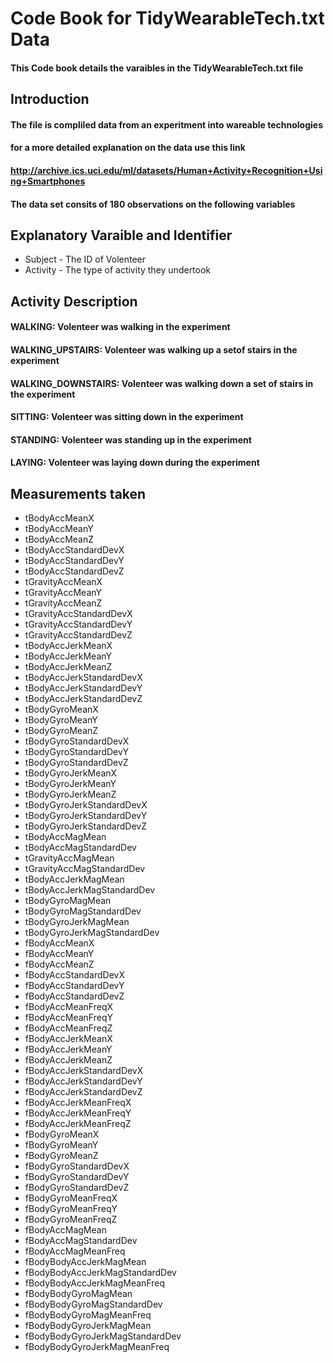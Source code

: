 #  Code Book for TidyWearableTech.txt Data

#### This Code book details the varaibles in the TidyWearableTech.txt file

## Introduction

#### The file is compliled data from an experitment into wareable technologies
#### for a more detailed explanation on the data use this link
#### http://archive.ics.uci.edu/ml/datasets/Human+Activity+Recognition+Using+Smartphones
#### The data set consits of 180 observations on the following variables

## Explanatory Varaible and Identifier
 * Subject - The ID of Volenteer
 * Activity - The type of activity they undertook

## Activity Description 
#### WALKING: Volenteer was walking in the experiment
#### WALKING_UPSTAIRS: Volenteer was walking up a setof stairs in the experiment
#### WALKING_DOWNSTAIRS: Volenteer was walking down a set of stairs in the experiment
#### SITTING: Volenteer was sitting down in the experiment
#### STANDING: Volenteer was standing up in the experiment
#### LAYING: Volenteer was laying down during the experiment


## Measurements taken 

 * tBodyAccMeanX  
 * tBodyAccMeanY                  
 * tBodyAccMeanZ    
 * tBodyAccStandardDevX
 * tBodyAccStandardDevY     
 * tBodyAccStandardDevZ           
 * tGravityAccMeanX
 * tGravityAccMeanY
 * tGravityAccMeanZ
 * tGravityAccStandardDevX
 * tGravityAccStandardDevY
 * tGravityAccStandardDevZ         
 * tBodyAccJerkMeanX          
 * tBodyAccJerkMeanY              
 * tBodyAccJerkMeanZ
 * tBodyAccJerkStandardDevX
 * tBodyAccJerkStandardDevY        
 * tBodyAccJerkStandardDevZ       
 * tBodyGyroMeanX
 * tBodyGyroMeanY                  
 * tBodyGyroMeanZ
 * tBodyGyroStandardDevX          
 * tBodyGyroStandardDevY
 * tBodyGyroStandardDevZ           
 * tBodyGyroJerkMeanX            
 * tBodyGyroJerkMeanY             
 * tBodyGyroJerkMeanZ      
 * tBodyGyroJerkStandardDevX     
 * tBodyGyroJerkStandardDevY     
 * tBodyGyroJerkStandardDevZ      
 * tBodyAccMagMean
 * tBodyAccMagStandardDev    
 * tGravityAccMagMean      
 * tGravityAccMagStandardDev      
 * tBodyAccJerkMagMean       
 * tBodyAccJerkMagStandardDev
 * tBodyGyroMagMean              
 * tBodyGyroMagStandardDev        
 * tBodyGyroJerkMagMean      
 * tBodyGyroJerkMagStandardDev   
 * fBodyAccMeanX                 
 * fBodyAccMeanY                  
 * fBodyAccMeanZ         
 * fBodyAccStandardDevX         
 * fBodyAccStandardDevY         
 * fBodyAccStandardDevZ           
 * fBodyAccMeanFreqX       
 * fBodyAccMeanFreqY          
 * fBodyAccMeanFreqZ             
 * fBodyAccJerkMeanX              
 * fBodyAccJerkMeanY          
 * fBodyAccJerkMeanZ              
 * fBodyAccJerkStandardDevX       
 * fBodyAccJerkStandardDevY       
 * fBodyAccJerkStandardDevZ   
 * fBodyAccJerkMeanFreqX          
 * fBodyAccJerkMeanFreqY         
 * fBodyAccJerkMeanFreqZ          
 * fBodyGyroMeanX            
 * fBodyGyroMeanY            
 * fBodyGyroMeanZ            
 * fBodyGyroStandardDevX          
 * fBodyGyroStandardDevY     
 * fBodyGyroStandardDevZ          
 * fBodyGyroMeanFreqX              
 * fBodyGyroMeanFreqY             
 * fBodyGyroMeanFreqZ            
 * fBodyAccMagMean                
 * fBodyAccMagStandardDev         
 * fBodyAccMagMeanFreq            
 * fBodyBodyAccJerkMagMean    
 * fBodyBodyAccJerkMagStandardDev  
 * fBodyBodyAccJerkMagMeanFreq    
 * fBodyBodyGyroMagMean           
 * fBodyBodyGyroMagStandardDev 
 * fBodyBodyGyroMagMeanFreq        
 * fBodyBodyGyroJerkMagMean        
 * fBodyBodyGyroJerkMagStandardDev
 * fBodyBodyGyroJerkMagMeanFreq
